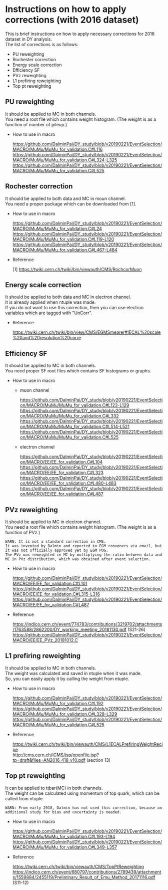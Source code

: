 # Instructions on how to apply corrections (with 2016 dataset)
This is brief instructions on how to apply necessary corrections for 2016 dataset in DY analysis.<br>
The list of corrections is as follows:<br>
* PU reweighting
* Rochester correction
* Energy scale correction
* Efficiency SF
* PVz reweighting
* L1 prefiring reweighting
* Top pt reweighting

## PU reweighting
It should be applied to MC in both channels.<br>
You need a root file which contains weight histogram. (The weight is as a function of number of pileup.)<br>
* How to use in macro

	https://github.com/DalminPai/DY_study/blob/v20190221/EventSelection/MACRO/MuMu/MuMu_for_validation.C#L116
	https://github.com/DalminPai/DY_study/blob/v20190221/EventSelection/MACRO/MuMu/MuMu_for_validation.C#L324-L325
	https://github.com/DalminPai/DY_study/blob/v20190221/EventSelection/MACRO/MuMu/MuMu_for_validation.C#L525

## Rochester correction
It should be applied to both data and MC in moun channel.<br>
You need a proper package which can be downloaded from [1].<br>
* How to use in macro

	https://github.com/DalminPai/DY_study/blob/v20190221/EventSelection/MACRO/MuMu/MuMu_for_validation.C#L24
	https://github.com/DalminPai/DY_study/blob/v20190221/EventSelection/MACRO/MuMu/MuMu_for_validation.C#L119-L120
	https://github.com/DalminPai/DY_study/blob/v20190221/EventSelection/MACRO/MuMu/MuMu_for_validation.C#L467-L484

* Reference

	[1] https://twiki.cern.ch/twiki/bin/viewauth/CMS/RochcorMuon

## Energy scale correction
It should be applied to both data and MC in electron channel.<br>
It is already applied when ntuple was made.<br>
If you do not want to use this correction, then you can use electron variables which are tagged with "UnCorr".<br>
* Reference

	https://twiki.cern.ch/twiki/bin/view/CMS/EGMSmearer#!ECAL%20scale%20and%20resolution%20corre

## Efficiency SF
It should be applied to MC in both channels.<br>
You need proper SF root files which contains SF histograms or graphs.<br>
* How to use in macro
  * muon channel

	https://github.com/DalminPai/DY_study/blob/v20190221/EventSelection/MACRO/MuMu/MuMu_for_validation.C#L123-L129
	https://github.com/DalminPai/DY_study/blob/v20190221/EventSelection/MACRO/MuMu/MuMu_for_validation.C#L332
	https://github.com/DalminPai/DY_study/blob/v20190221/EventSelection/MACRO/MuMu/MuMu_for_validation.C#L514-L521
	https://github.com/DalminPai/DY_study/blob/v20190221/EventSelection/MACRO/MuMu/MuMu_for_validation.C#L525
  * electron channel

	https://github.com/DalminPai/DY_study/blob/v20190221/EventSelection/MACRO/EE/EE_for_validation.C#L104
	https://github.com/DalminPai/DY_study/blob/v20190221/EventSelection/MACRO/EE/EE_for_validation.C#L323
	https://github.com/DalminPai/DY_study/blob/v20190221/EventSelection/MACRO/EE/EE_for_validation.C#L480-L483
	https://github.com/DalminPai/DY_study/blob/v20190221/EventSelection/MACRO/EE/EE_for_validation.C#L487

## PVz reweighting
It should be applied to MC in electron channel.<br>
You need a root file which contains weight histogram. (The weight is as a function of PVz.)<br>

	WARN: It is not a standard correction in CMS.
	It was invented by Dalmin and reported to EGM conveners via email, but it was not officially approved yet by EGM POG.
	The PVz was reweighted in MC by multiplying the ratio between data and MC in PVz distribution, which was obtained after event selection.

* How to use in macro

	https://github.com/DalminPai/DY_study/blob/v20190221/EventSelection/MACRO/EE/EE_for_validation.C#L101
	https://github.com/DalminPai/DY_study/blob/v20190221/EventSelection/MACRO/EE/EE_for_validation.C#L315-L316
	https://github.com/DalminPai/DY_study/blob/v20190221/EventSelection/MACRO/EE/EE_for_validation.C#L487

* Reference

	https://indico.cern.ch/event/774783/contributions/3219702/attachments/1763588/2862200/DY_working_meeting_20181130.pdf (S21-26)
	https://github.com/DalminPai/DY_study/blob/v20190221/EventSelection/MACRO/EE/EE_PVz_20181012.C

## L1 prefiring reweighting
It should be applied to MC in both channels.<br>
The weight was calculated and saved in ntuple when it was made.<br>
So, you can easily apply it by calling the weight from ntuple.<br>
* How to use in macro

	https://github.com/DalminPai/DY_study/blob/v20190221/EventSelection/MACRO/MuMu/MuMu_for_validation.C#L192
	https://github.com/DalminPai/DY_study/blob/v20190221/EventSelection/MACRO/MuMu/MuMu_for_validation.C#L328-L329
	https://github.com/DalminPai/DY_study/blob/v20190221/EventSelection/MACRO/MuMu/MuMu_for_validation.C#L525

* Reference

	https://twiki.cern.ch/twiki/bin/viewauth/CMS/L1ECALPrefiringWeightRecipe<br>
	http://cms.cern.ch/iCMS/jsp/openfile.jsp?tp=draft&files=AN2016_418_v10.pdf (section 13)

## Top pt reweighting
It can be applied to ttbar(MC) in both channels.<br>
The weight can be calculated using momentum of top quark, which can be called from ntuple.<br>

	WARN: From early 2018, Dalmin has not used this correction, because an additional study for bias and uncertainty is needed.

* How to use in macro

	https://github.com/DalminPai/DY_study/blob/v20190221/EventSelection/MACRO/MuMu/MuMu_for_validation.C#L193-L194
	https://github.com/DalminPai/DY_study/blob/v20190221/EventSelection/MACRO/MuMu/MuMu_for_validation.C#L349-L357

* Reference

	https://twiki.cern.ch/twiki/bin/viewauth/CMS/TopPtReweighting
	https://indico.cern.ch/event/680797/contributions/2789439/attachments/1559884/2455119/Preliminary_Result_of_Emu_Method_20171116.pdf (S11-12)


